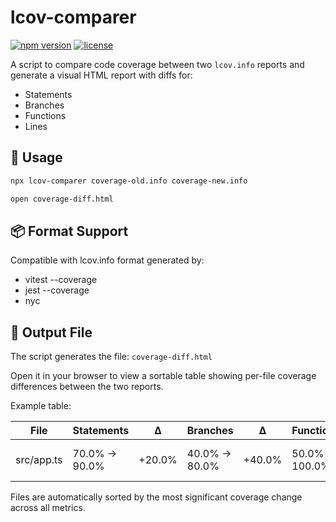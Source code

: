 # lcov-comparer

[![npm version](https://badge.fury.io/js/lcov-comparer.svg)](https://www.npmjs.com/package/lcov-comparer)
[![license](https://img.shields.io/npm/l/lcov-comparer.svg)](./LICENSE)

A script to compare code coverage between two `lcov.info` reports and generate a visual HTML report with diffs for:

- Statements
- Branches
- Functions
- Lines

## 🚀 Usage

```sh
npx lcov-comparer coverage-old.info coverage-new.info

open coverage-diff.html
```

## 📦 Format Support

Compatible with lcov.info format generated by:

- vitest --coverage
- jest --coverage
- nyc

## 📁 Output File

The script generates the file: `coverage-diff.html`

Open it in your browser to view a sortable table showing per-file coverage differences between the two reports.

Example table:

| File       | Statements    | Δ      | Branches      | Δ      | Functions      | Δ      | Lines         | Δ      |
| ---------- | ------------- | ------ | ------------- | ------ | -------------- | ------ | ------------- | ------ |
| src/app.ts | 70.0% → 90.0% | +20.0% | 40.0% → 80.0% | +40.0% | 50.0% → 100.0% | +50.0% | 70.0% → 90.0% | +20.0% |

Files are automatically sorted by the most significant coverage change across all metrics.
